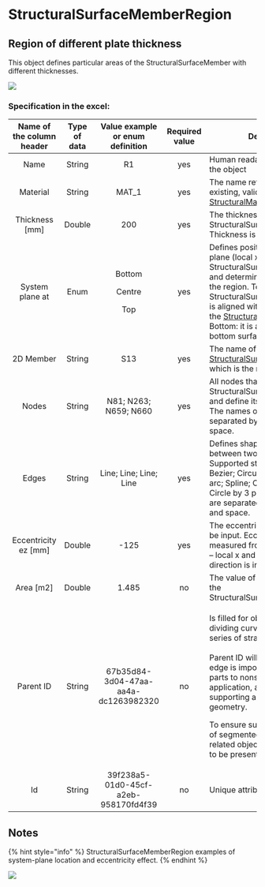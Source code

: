 # StructuralSurfaceMemberRegion

## Region of different plate thickness

This object defines particular areas of the StructuralSurfaceMember with different thicknesses.

![](../.gitbook/assets/16\_structuralsurfacememberregion.png)

### Specification in the excel:

| **Name of the column header** | **Type of data** |        **Value example or enum definition**        | **Required value** | **Description**                                                                                                                                                                                                                                                                                                                                                                                                        |
| :---------------------------: | :--------------: | :------------------------------------------------: | :----------------: | ---------------------------------------------------------------------------------------------------------------------------------------------------------------------------------------------------------------------------------------------------------------------------------------------------------------------------------------------------------------------------------------------------------------------- |
|              Name             |      String      |                         R1                         |         yes        | Human readable unique name of the object                                                                                                                                                                                                                                                                                                                                                                               |
|            Material           |      String      |                       MAT\_1                       |         yes        | The name reference to the existing, valid name of the [StructuralMaterial](https://saf.guide/Content/A\_Objects/3\_StructuralMaterial.htm) object.                                                                                                                                                                                                                                                                     |
|        Thickness \[mm]        |      Double      |                         200                        |         yes        | The thickness of the StructuralSurfaceMemberRegion Thickness is considered in total.                                                                                                                                                                                                                                                                                                                                   |
|        System plane at        |       Enum       | <p>Bottom</p><p></p><p>Centre</p><p></p><p>Top</p> |         yes        | Defines position of the system plane (local x and y-axis) of the StructuralSurfaceMemberRegion and determines the alignment of the region. Top: the StructuralSurfaceMemberRegion is aligned with the top surface of the [StructuralSurfaceMember](https://saf.guide/Content/A\_Objects/8\_StructuralSurfaceMember.htm), Bottom: it is aligned with the bottom surface.                                                |
|           2D Member           |      String      |                         S13                        |         yes        | The name of the [StructuralSurfaceMember](https://saf.guide/Content/A\_Objects/8\_StructuralSurfaceMember.htm) to which is the region situated.                                                                                                                                                                                                                                                                        |
|             Nodes             |      String      |                N81; N263; N659; N660               |         yes        | All nodes that belong to StructuralSurfaceMemberRegion and define its geometric shape. The names of the nodes are separated by ; (semicolon) and space.                                                                                                                                                                                                                                                                |
|             Edges             |      String      |               Line; Line; Line; Line               |         yes        | Defines shape of the curve between two next nodes. Supported strings are: Line; Bezier; Circular Arc; Parabolic arc; Spline; Circle and Point; Circle by 3 points. The names are separated by ; (semicolon) and space.                                                                                                                                                                                                 |
|     Eccentricity ez \[mm]     |      Double      |                        -125                        |         yes        | The eccentricity of the slab may be input. Eccentricity is measured from the system plane – local x and y-axis and the direction is in local z-axis.                                                                                                                                                                                                                                                                   |
|           Area \[m2]          |      Double      |                        1.485                       |         no         | The value of the surface area of the StructuralSurfaceMemberRegion                                                                                                                                                                                                                                                                                                                                                     |
|           Parent ID           |      String      |        67b35d84-3d04-47aa-aa4a-dc1263982320        |         no         | <p>Is filled for objects created be dividing curved geometry to series of straight line objects.<br><br>Parent ID will ensure that curved edge is imported as straight parts to nonsupporting application, and back to original supporting application as curved geometry.</p><p>To ensure successful round trip of segmented objects and their related objects, Parent ID needs to be present in both directions.</p> |
|               Id              |      String      |        39f238a5-01d0-45cf-a2eb-958170fd4f39        |         no         | Unique attribute designation                                                                                                                                                                                                                                                                                                                                                                                           |

## Notes

{% hint style="info" %}
StructuralSurfaceMemberRegion examples of system-plane location and eccentricity effect.
{% endhint %}

![](../.gitbook/assets/16\_structuralsurfacememberregion2.png)
